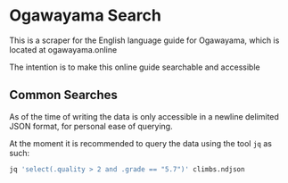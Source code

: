 # Ogawayama Search

This is a scraper for the English language guide for Ogawayama, which is located at ogawayama.online

The intention is to make this online guide searchable and accessible

## Common Searches

As of the time of writing the data is only accessible in a newline delimited JSON format, for personal ease of querying.

At the moment it is recommended to query the data using the tool `jq` as such:

```bash
jq 'select(.quality > 2 and .grade == "5.7")' climbs.ndjson
```
